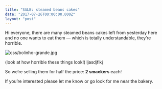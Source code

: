```yaml
---
title: "SALE: steamed beans cakes"
date: "2017-07-26T00:00:00.000Z"
layout: "post"
---
```

Hi everyone, there are many steamed beans cakes left from yesterday here and no one wants to eat them — which is totally understandable, they’re horrible.

![](/css/bolinho-grande.jpg "css/bolinho-grande.jpg")

\(look at how horrible these things look!) ljasdjflkj

So we’re selling them for half the price: **2 smackers** each!

If you’re interested please let me know or go look for me near the bakery.